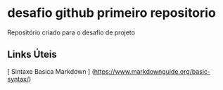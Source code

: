 # desafio github primeiro repositorio
Repositório criado para o desafio de projeto

## Links  Úteis
[ Sintaxe Basica Markdown ] (https://www.markdownguide.org/basic-syntax/)
